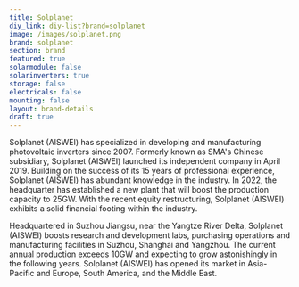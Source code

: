 ```yaml
---
title: Solplanet
diy_link: diy-list?brand=solplanet
image: /images/solplanet.png
brand: solplanet
section: brand
featured: true
solarmodule: false
solarinverters: true
storage: false
electricals: false
mounting: false
layout: brand-details
draft: true
---
```



Solplanet (AISWEI) has specialized in developing and manufacturing photovoltaic inverters since 2007. Formerly known as SMA's Chinese subsidiary, Solplanet (AISWEI) launched its independent company in April 2019. Building on the success of its 15 years of professional experience, Solplanet (AISWEI) has abundant knowledge in the industry. In 2022, the headquarter has established a new plant that will boost the production capacity to 25GW. With the recent equity restructuring, Solplanet (AISWEI) exhibits a solid financial footing within the industry.

Headquartered in Suzhou Jiangsu, near the Yangtze River Delta, Solplanet (AISWEI) boosts research and development labs, purchasing operations and manufacturing facilities in Suzhou, Shanghai and Yangzhou. The current annual production exceeds 10GW and expecting to grow astonishingly in the following years. Solplanet (AISWEI)  has opened its market in Asia-Pacific and Europe, South America, and the Middle East.